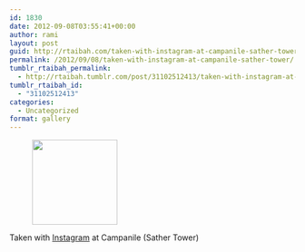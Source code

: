```yaml
---
id: 1830
date: 2012-09-08T03:55:41+00:00
author: rami
layout: post
guid: http://rtaibah.com/taken-with-instagram-at-campanile-sather-tower/
permalink: /2012/09/08/taken-with-instagram-at-campanile-sather-tower/
tumblr_rtaibah_permalink:
  - http://rtaibah.tumblr.com/post/31102512413/taken-with-instagram-at-campanile-sather-tower
tumblr_rtaibah_id:
  - "31102512413"
categories:
  - Uncategorized
format: gallery
---
```

<div id='gallery-68' class='gallery galleryid-1830 gallery-columns-3 gallery-size-thumbnail'>
  <figure class='gallery-item'> 
  
  <div class='gallery-icon landscape'>
    <a href='http://139.59.20.41/2012/09/08/taken-with-instagram-at-campanile-sather-tower/attachment/1831/'><img width="150" height="150" src="http://139.59.20.41/wp-content/uploads/2012/09/tumblr_ma0iwuYmU21qb4qlko1_1280-150x150.jpg" class="attachment-thumbnail size-thumbnail" alt="" srcset="http://139.59.20.41/wp-content/uploads/2012/09/tumblr_ma0iwuYmU21qb4qlko1_1280-150x150.jpg 150w, http://139.59.20.41/wp-content/uploads/2012/09/tumblr_ma0iwuYmU21qb4qlko1_1280-300x300.jpg 300w, http://139.59.20.41/wp-content/uploads/2012/09/tumblr_ma0iwuYmU21qb4qlko1_1280-100x100.jpg 100w, http://139.59.20.41/wp-content/uploads/2012/09/tumblr_ma0iwuYmU21qb4qlko1_1280.jpg 612w" sizes="100vw" /></a>
  </div></figure>
</div>

Taken with [Instagram](http://instagram.com) at Campanile (Sather Tower)